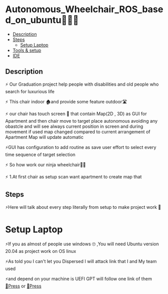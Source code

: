 # Autonomous_Wheelchair_ROS_based_on_ubuntu🦼🤖🔥

- [Description](#Description)
- [Steps](#Steps)
  - [Setup Laptop](#Setup-laptop)   
- [Tools & setup](#Tools-&-setup)
- [IDE](#IDE)


## Description
<p> ⚡ Our Graduation project help people with disabilities and old people who search for luxurious life </p>
<p> ⚡ This chair indoor 🏚and provide some feature outdoor🛣 </p>
<p> ⚡ our chair has touch screen 📱 that contain Map(2D , 3D) as GUI for Apartment and then chair move to target place autonomous avoiding any obastcle and will see always current position in screen and during movement if used map changed compared to current arrangement of Apartment Map will update automatic   </p>
<p> ⚡GUI has configuration to add routine as save user effort to select every time sequence of target selection </p>
<p> ⚡ So how work our ninja wheelchair🐱‍👤  </p>
<p> ⚡ 1.At first chair as setup scan want apartment to create map that 
  
## Steps
<p>⚡Here will talk about every step literally from setup to make project work 🤩</p>

# Setup Laptop
<p> ⚡If you as almost of people use windows 🙄 ,You will need Ubuntu version 20.04 as project work on OS linux </p>
<p> ⚡As told you I can't let you Dispersed I will attack link that I and My team used  </p>
<p> ⚡and depend on your machine is  UEFI  GPT will follow one link of them <a href="https://www.youtube.com/watch?v=aKKdiqVHNqw" >🔗Press</a> or <a href="https://www.youtube.com/watch?v=-iSAyiicyQY&t=18s" >🔗Press</a> </p>
 
 
